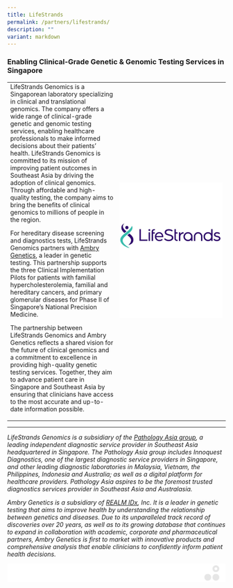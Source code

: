 ```yaml
---
title: LifeStrands
permalink: /partners/lifestrands/
description: ""
variant: markdown
---
```

### Enabling Clinical-Grade Genetic &amp; Genomic Testing Services in Singapore

<table>
	<tbody>
		<tr>
			<td style="width:50%">
LifeStrands Genomics is a Singaporean laboratory specializing in clinical and translational genomics. The company offers a wide range of clinical-grade genetic and genomic testing services, enabling healthcare professionals to make informed decisions about their patients’ health. LifeStrands Genomics is committed to its mission of improving patient outcomes in Southeast Asia by driving the adoption of clinical genomics. Through affordable and high-quality testing, the company aims to bring the benefits of clinical genomics to millions of people in the region.

For hereditary disease screening and diagnostics tests, LifeStrands Genomics partners with&nbsp;[Ambry Genetics](https://www.ambrygen.com/), a leader in genetic testing. This partnership supports the three Clinical Implementation Pilots for patients with familial hypercholesterolemia, familial and hereditary cancers, and primary glomerular diseases for Phase II of Singapore’s National Precision Medicine.

The partnership between LifeStrands Genomics and Ambry Genetics reflects a shared vision for the future of clinical genomics and a commitment to excellence in providing high-quality genetic testing services. Together, they aim to advance patient care in Singapore and Southeast Asia by ensuring that clinicians have access to the most accurate and up-to-date information possible.
							</td>
			<td style="width:50%">
				<img src="/images/Collaborate/Partners/lifestrands_logo-01_small.jpeg">
			</td>
			</tr></tbody></table>

				
				
* * *

_LifeStrands Genomics is a subsidiary of the_&nbsp;[_Pathology Asia group_](https://pathologyasia.com/)_, a leading independent diagnostic_&nbsp;_service provider in Southeast Asia headquartered in Singapore. The Pathology Asia group includes Innoquest Diagnostics, one of the largest diagnostic service providers in Singapore, and other leading diagnostic laboratories in Malaysia, Vietnam, the Philippines, Indonesia and Australia; as well as a digital platform for healthcare providers. Pathology Asia aspires to be the foremost trusted diagnostics services provider in Southeast Asia and Australasia._

_Ambry Genetics is a subsidiary of_&nbsp;[_REALM IDx_](https://realmidx.com/)_, Inc. It is a leader in genetic testing that aims to improve health by understanding the relationship between genetics and diseases. Due to its unparalleled track record of discoveries over 20 years, as well as to its growing database that continues to expand in collaboration with academic, corporate and pharmaceutical partners, Ambry Genetics is first to market with innovative products and comprehensive analysis that enable clinicians to confidently inform patient health decisions._

![](/images/Banners/banners_page%20footer%203%20-%20grey.png)